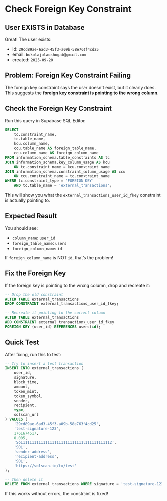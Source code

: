 # Check Foreign Key Constraint

## User EXISTS in Database

Great! The user exists:
- id: `29cd89ae-6ad3-45f3-a09b-58e763f4cd25`
- email: `bukolajolaoshogab@gmail.com`
- created: `2025-09-20`

## Problem: Foreign Key Constraint Failing

The foreign key constraint says the user doesn't exist, but it clearly does. This suggests the **foreign key constraint is pointing to the wrong column**.

## Check the Foreign Key Constraint

Run this query in Supabase SQL Editor:

```sql
SELECT 
    tc.constraint_name, 
    tc.table_name, 
    kcu.column_name,
    ccu.table_name AS foreign_table_name,
    ccu.column_name AS foreign_column_name 
FROM information_schema.table_constraints AS tc 
JOIN information_schema.key_column_usage AS kcu
    ON tc.constraint_name = kcu.constraint_name
JOIN information_schema.constraint_column_usage AS ccu
    ON ccu.constraint_name = tc.constraint_name
WHERE tc.constraint_type = 'FOREIGN KEY' 
    AND tc.table_name = 'external_transactions';
```

This will show you what the `external_transactions_user_id_fkey` constraint is actually pointing to.

## Expected Result

You should see:
- `column_name`: `user_id`
- `foreign_table_name`: `users`
- `foreign_column_name`: `id`

If `foreign_column_name` is NOT `id`, that's the problem!

## Fix the Foreign Key

If the foreign key is pointing to the wrong column, drop and recreate it:

```sql
-- Drop the old constraint
ALTER TABLE external_transactions 
DROP CONSTRAINT external_transactions_user_id_fkey;

-- Recreate it pointing to the correct column
ALTER TABLE external_transactions
ADD CONSTRAINT external_transactions_user_id_fkey
FOREIGN KEY (user_id) REFERENCES users(id);
```

## Quick Test

After fixing, run this to test:

```sql
-- Try to insert a test transaction
INSERT INTO external_transactions (
    user_id,
    signature,
    block_time,
    amount,
    token_mint,
    token_symbol,
    sender,
    recipient,
    type,
    solscan_url
) VALUES (
    '29cd89ae-6ad3-45f3-a09b-58e763f4cd25',
    'test-signature-123',
    1761674517,
    0.005,
    'So11111111111111111111111111111111111111112',
    'SOL',
    'sender-address',
    'recipient-address',
    'SOL',
    'https://solscan.io/tx/test'
);

-- Then delete it
DELETE FROM external_transactions WHERE signature = 'test-signature-123';
```

If this works without errors, the constraint is fixed!
